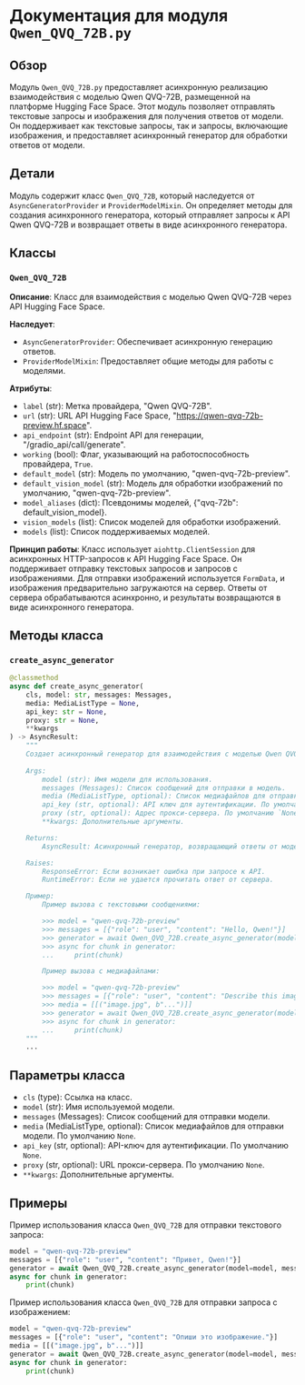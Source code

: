 # Документация для модуля `Qwen_QVQ_72B.py`

## Обзор

Модуль `Qwen_QVQ_72B.py` предоставляет асинхронную реализацию взаимодействия с моделью Qwen QVQ-72B, размещенной на платформе Hugging Face Space. Этот модуль позволяет отправлять текстовые запросы и изображения для получения ответов от модели. Он поддерживает как текстовые запросы, так и запросы, включающие изображения, и предоставляет асинхронный генератор для обработки ответов от модели.

## Детали

Модуль содержит класс `Qwen_QVQ_72B`, который наследуется от `AsyncGeneratorProvider` и `ProviderModelMixin`. Он определяет методы для создания асинхронного генератора, который отправляет запросы к API Qwen QVQ-72B и возвращает ответы в виде асинхронного генератора.

## Классы

### `Qwen_QVQ_72B`

**Описание**:
Класс для взаимодействия с моделью Qwen QVQ-72B через API Hugging Face Space.

**Наследует**:
- `AsyncGeneratorProvider`: Обеспечивает асинхронную генерацию ответов.
- `ProviderModelMixin`: Предоставляет общие методы для работы с моделями.

**Атрибуты**:
- `label` (str): Метка провайдера, "Qwen QVQ-72B".
- `url` (str): URL API Hugging Face Space, "https://qwen-qvq-72b-preview.hf.space".
- `api_endpoint` (str): Endpoint API для генерации, "/gradio_api/call/generate".
- `working` (bool): Флаг, указывающий на работоспособность провайдера, `True`.
- `default_model` (str): Модель по умолчанию, "qwen-qvq-72b-preview".
- `default_vision_model` (str): Модель для обработки изображений по умолчанию, "qwen-qvq-72b-preview".
- `model_aliases` (dict): Псевдонимы моделей, {"qvq-72b": default_vision_model}.
- `vision_models` (list): Список моделей для обработки изображений.
- `models` (list): Список поддерживаемых моделей.

**Принцип работы**:
Класс использует `aiohttp.ClientSession` для асинхронных HTTP-запросов к API Hugging Face Space. Он поддерживает отправку текстовых запросов и запросов с изображениями. Для отправки изображений используется `FormData`, и изображения предварительно загружаются на сервер. Ответы от сервера обрабатываются асинхронно, и результаты возвращаются в виде асинхронного генератора.

## Методы класса

### `create_async_generator`

```python
@classmethod
async def create_async_generator(
    cls, model: str, messages: Messages,
    media: MediaListType = None,
    api_key: str = None, 
    proxy: str = None,
    **kwargs
) -> AsyncResult:
    """
    Создает асинхронный генератор для взаимодействия с моделью Qwen QVQ-72B.
    
    Args:
        model (str): Имя модели для использования.
        messages (Messages): Список сообщений для отправки в модель.
        media (MediaListType, optional): Список медиафайлов для отправки в модель. По умолчанию `None`.
        api_key (str, optional): API ключ для аутентификации. По умолчанию `None`.
        proxy (str, optional): Адрес прокси-сервера. По умолчанию `None`.
        **kwargs: Дополнительные аргументы.

    Returns:
        AsyncResult: Асинхронный генератор, возвращающий ответы от модели.

    Raises:
        ResponseError: Если возникает ошибка при запросе к API.
        RuntimeError: Если не удается прочитать ответ от сервера.

    Пример:
        Пример вызова с текстовыми сообщениями:

        >>> model = "qwen-qvq-72b-preview"
        >>> messages = [{"role": "user", "content": "Hello, Qwen!"}]
        >>> generator = await Qwen_QVQ_72B.create_async_generator(model=model, messages=messages)
        >>> async for chunk in generator:
        ...     print(chunk)

        Пример вызова с медиафайлами:

        >>> model = "qwen-qvq-72b-preview"
        >>> messages = [{"role": "user", "content": "Describe this image."}]
        >>> media = [[("image.jpg", b"...")]]
        >>> generator = await Qwen_QVQ_72B.create_async_generator(model=model, messages=messages, media=media)
        >>> async for chunk in generator:
        ...     print(chunk)
    """
    ...
```

## Параметры класса

- `cls` (type): Ссылка на класс.
- `model` (str): Имя используемой модели.
- `messages` (Messages): Список сообщений для отправки модели.
- `media` (MediaListType, optional): Список медиафайлов для отправки модели. По умолчанию `None`.
- `api_key` (str, optional): API-ключ для аутентификации. По умолчанию `None`.
- `proxy` (str, optional): URL прокси-сервера. По умолчанию `None`.
- `**kwargs`: Дополнительные аргументы.

## Примеры

Пример использования класса `Qwen_QVQ_72B` для отправки текстового запроса:

```python
model = "qwen-qvq-72b-preview"
messages = [{"role": "user", "content": "Привет, Qwen!"}]
generator = await Qwen_QVQ_72B.create_async_generator(model=model, messages=messages)
async for chunk in generator:
    print(chunk)
```

Пример использования класса `Qwen_QVQ_72B` для отправки запроса с изображением:

```python
model = "qwen-qvq-72b-preview"
messages = [{"role": "user", "content": "Опиши это изображение."}]
media = [[("image.jpg", b"...")]]
generator = await Qwen_QVQ_72B.create_async_generator(model=model, messages=messages, media=media)
async for chunk in generator:
    print(chunk)
```